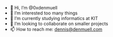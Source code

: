 - 👋 Hi, I’m @0xdenmuell
- 👀 I’m interested too many things
- 🌱 I’m currently studying informatics at KIT
- 💞️ I’m looking to collaborate on smaller projects
- 📫 How to reach me: dennis@denmuell.com
